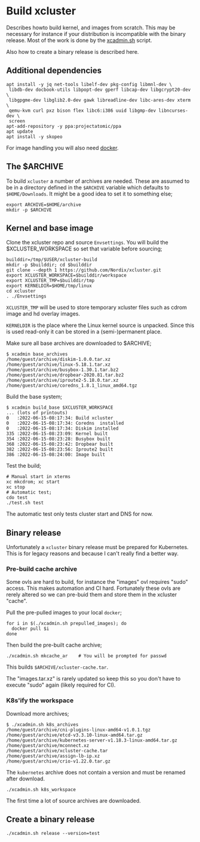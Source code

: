 # Build xcluster

Describes howto build kernel, and images from scratch. This may be
necessary for instance if your distribution is incompatible with the
binary release. Most of the work is done by the
[xcadmin.sh](../xcadmin.sh) script.

Also how to create a binary release is described here.

## Additional dependencies

```
apt install -y jq net-tools libelf-dev pkg-config libmnl-dev \
 libdb-dev docbook-utils libpopt-dev gperf libcap-dev libgcrypt20-dev \
 libgpgme-dev libglib2.0-dev gawk libreadline-dev libc-ares-dev xterm \
 qemu-kvm curl pxz bison flex libc6:i386 uuid libgmp-dev libncurses-dev \
 screen
apt-add-repository -y ppa:projectatomic/ppa
apt update
apt install -y skopeo
```

For image handling you will also need
[docker](https://www.digitalocean.com/community/tutorials/how-to-install-and-use-docker-on-ubuntu-22-04).

## The $ARCHIVE

To build `xcluster` a number of archives are needed. These are assumed
to be in a directory defined in the `$ARCHIVE` variable which defaults
to `$HOME/Downloads`. It might be a good idea to set it to something else;

```
export ARCHIVE=$HOME/archive
mkdir -p $ARCHIVE
```


## Kernel and base image

Clone the xcluster repo and source `Envsettings`.  You will build the
$XCLUSTER_WORKSPACE so set that variable before sourcing;
```
builddir=/tmp/$USER/xcluster-build
mkdir -p $builddir; cd $builddir
git clone --depth 1 https://github.com/Nordix/xcluster.git
export XCLUSTER_WORKSPACE=$builddir/workspace
export XCLUSTER_TMP=$builddir/tmp
export KERNELDIR=$HOME/tmp/linux
cd xcluster
. ./Envsettings
```

`XCLUSTER_TMP` will be used to store temporary xcluster files such
as cdrom image and hd overlay images.

`KERNELDIR` is the place where the Linux kernel source is
unpacked. Since this is used read-only it can be stored in a
(semi-)permanent place.


Make sure all base archives are downloaded to $ARCHIVE;
```
$ xcadmin base_archives
/home/guest/archive/diskim-1.0.0.tar.xz
/home/guest/archive/linux-5.18.1.tar.xz
/home/guest/archive/busybox-1.30.1.tar.bz2
/home/guest/archive/dropbear-2020.81.tar.bz2
/home/guest/archive/iproute2-5.18.0.tar.xz
/home/guest/archive/coredns_1.8.1_linux_amd64.tgz
```

Build the base system;
```
$ xcadmin build_base $XCLUSTER_WORKSPACE
... (lots of printouts)
0   :2022-06-15-08:17:34: Build xcluster
0   :2022-06-15-08:17:34: Coredns  installed
0   :2022-06-15-08:17:34: Diskim installed
335 :2022-06-15-08:23:09: Kernel built
354 :2022-06-15-08:23:28: Busybox built
368 :2022-06-15-08:23:42: Dropbear built
382 :2022-06-15-08:23:56: Iproute2 built
386 :2022-06-15-08:24:00: Image built
```

Test the build;
```
# Manual start in xterms
xc mkcdrom; xc start
xc stop
# Automatic test;
cdo test
./test.sh test
```

The automatic test only tests cluster start and DNS for now.



## Binary release

Unfortunately a `xcluster` binary release must be prepared for
Kubernetes. This is for legacy reasons and because I can't really find
a better way.


### Pre-build cache archive

Some ovls are hard to build, for instance the "images" ovl requires
"sudo" access. This makes automation and CI hard. Fortunately these
ovls are rerely altered so we can pre-buid them and store them in the
xcluster "cache".

Pull the pre-pulled images to your local `docker`;
```
for i in $(./xcadmin.sh prepulled_images); do
  docker pull $i
done
```

Then build the pre-built cache archive;
```
./xcadmin.sh mkcache_ar    # You will be prompted for passwd
```

This builds `$ARCHIVE/xcluster-cache.tar`.

The "images.tar.xz" is rarely updated so keep this so you don't have
to execute "sudo" again (likely required for CI).


### K8s'ify the workspace

Download more archives;
```
$ ./xcadmin.sh k8s_archives
/home/guest/archive/cni-plugins-linux-amd64-v1.0.1.tgz
/home/guest/archive/etcd-v3.3.10-linux-amd64.tar.gz
/home/guest/archive/kubernetes-server-v1.18.3-linux-amd64.tar.gz
/home/guest/archive/mconnect.xz
/home/guest/archive/xcluster-cache.tar
/home/guest/archive/assign-lb-ip.xz
/home/guest/archive/crio-v1.22.0.tar.gz
```

The `kubernetes` archive does not contain a version and must be
renamed after download.


```
./xcadmin.sh k8s_workspace
```

The first time a lot of source archives are downloaded.

## Create a binary release

```
./xcadmin.sh release --version=test
```

